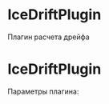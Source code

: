 IceDriftPlugin
===============

Плагин расчета дрейфа

IceDriftPlugin
===============

Параметры плагина:

